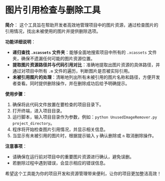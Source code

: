 # 图片引用检查与删除工具

**简介**：
这个工具旨在帮助开发者高效地管理项目中的图片资源，通过检查图片的引用情况，找出未被使用的图片并提供删除选项。

**功能详细说明**：
- **递归查找 `.xcassets` 文件夹**：能够全面地搜索项目中所有的 `.xcassets` 文件夹，确保不遗漏任何可能的图片资源位置。
- **提取图片资源路径并与代码引用对比**：准确地提取出图片资源的具体路径，并通过对项目中所有 `.m` 文件的遍历，判断图片是否被实际引用。
- **未被引用图片的处理**：清晰地列出所有未被引用的图片名称和路径，方便开发者查看。同时提供删除操作，并在删除成功后给予明确提示。

**使用步骤**：
1. 确保将此代码文件放置在要检查的项目目录下。
2. 打开终端，进入项目目录。
3. 运行脚本，输入项目目录作为参数，例如：`python UnusedImageRemover.py project_directory`。
4. 程序将开始检查图片引用情况，并显示相关信息。
5. 当显示有未被引用的图片时，根据提示输入 `y` 确认删除或 `n` 取消删除操作。

**注意事项**：
- 请确保在运行前对项目中的重要图片资源进行确认，避免误删。
- 若删除过程中遇到错误，会显示相应的错误信息。

希望这个工具能为你的项目开发和资源管理带来便利，让你的项目更加整洁高效！
